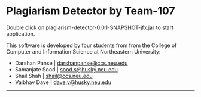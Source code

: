 # Plagiarism Detector by Team-107

Double click on plagiarism-detector-0.0.1-SNAPSHOT-jfx.jar to start application.

This software is developed by four students from  from the College of Computer and Information Science at Northeastern University:
 - Darshan Panse | darshanpanse@ccs.neu.edu
 - Samanjate Sood | sood.s@husky.neu.edu
 - Shail Shah | shail@ccs.neu.edu
 - Vaibhav Dave | dave.v@husky.neu.edu
---
